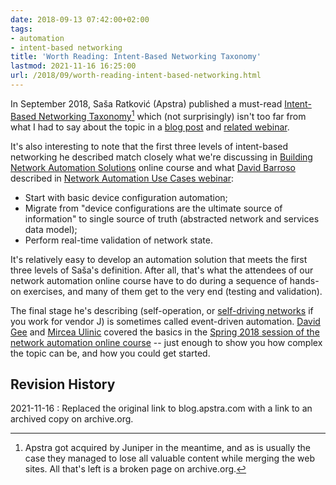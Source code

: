 ```yaml
---
date: 2018-09-13 07:42:00+02:00
tags:
- automation
- intent-based networking
title: 'Worth Reading: Intent-Based Networking Taxonomy'
lastmod: 2021-11-16 16:25:00
url: /2018/09/worth-reading-intent-based-networking.html
---
```

In September 2018, Saša Ratković (Apstra) published a must-read [Intent-Based Networking Taxonomy](https://web.archive.org/web/20180903030331/http://blog.apstra.com/intent-based-networking-taxonomy)[^1] which (not surprisingly) isn't too far from what I had to say about the topic in a [blog post](https://blog.ipspace.net/2017/09/intent-based-hype.html) and [related webinar](https://my.ipspace.net/bin/list?id=NetAutUC#CS_INTENT).

It's also interesting to note that the first three levels of intent-based networking he described match closely what we're discussing in [Building Network Automation Solutions](https://www.ipspace.net/Building_Network_Automation_Solutions) online course and what [David Barroso](https://www.ipspace.net/Author:David_Barroso) described in [Network Automation Use Cases webinar](https://my.ipspace.net/bin/list?id=NetAutUC):
<!--more-->
[^1]: Apstra got acquired by Juniper in the meantime, and as is usually the case they managed to lose all valuable content while merging the web sites. All that's left is a broken page on archive.org.

-   Start with basic device configuration automation;
-   Migrate from "device configurations are the ultimate source of information" to single source of truth (abstracted network and services data model);
-   Perform real-time validation of network state.

It's relatively easy to develop an automation solution that meets the first three levels of Saša's definition. After all, that's what the attendees of our network automation online course have to do during a sequence of hands-on exercises, and many of them get to the very end (testing and validation).

The final stage he's describing (self-operation, or [self-driving networks](https://blog.ipspace.net/2017/09/self-driving-networks-with-kireeti.html) if you work for vendor J) is sometimes called event-driven automation. [David Gee](https://www.ipspace.net/Author:David_Gee) and [Mircea Ulinic](https://www.ipspace.net/Author:Mircea_Ulinic) covered the basics in the [Spring 2018 session of the network automation online course](https://automation.ipspace.net/Public:8-Event_Driven_Automation) -- just enough to show you how complex the topic can be, and how you could get started.

## Revision History

2021-11-16
: Replaced the original link to blog.apstra.com with a link to an archived copy on archive.org.
